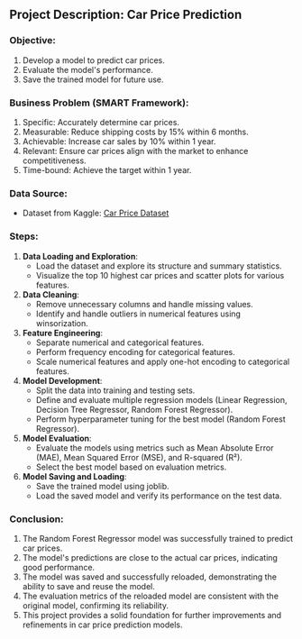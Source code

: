 ## Project Description: Car Price Prediction

### Objective:
1. Develop a model to predict car prices.
2. Evaluate the model's performance.
3. Save the trained model for future use.
   
### Business Problem (SMART Framework):
1. Specific: Accurately determine car prices.
2. Measurable: Reduce shipping costs by 15% within 6 months.
3. Achievable: Increase car sales by 10% within 1 year.
4. Relevant: Ensure car prices align with the market to enhance competitiveness.
5. Time-bound: Achieve the target within 1 year.

### Data Source:
- Dataset from Kaggle: [Car Price Dataset](https://www.kaggle.com/datasets/imgowthamg/car-price/data)
  
### Steps:
1. **Data Loading and Exploration**:
   - Load the dataset and explore its structure and summary statistics.
   - Visualize the top 10 highest car prices and scatter plots for various features.
2. **Data Cleaning**:
   - Remove unnecessary columns and handle missing values.
   - Identify and handle outliers in numerical features using winsorization.
3. **Feature Engineering**:
   - Separate numerical and categorical features.
   - Perform frequency encoding for categorical features.
   - Scale numerical features and apply one-hot encoding to categorical features.
4. **Model Development**:
   - Split the data into training and testing sets.
   - Define and evaluate multiple regression models (Linear Regression, Decision Tree Regressor, Random Forest Regressor).
   - Perform hyperparameter tuning for the best model (Random Forest Regressor).
5. **Model Evaluation**:
   - Evaluate the models using metrics such as Mean Absolute Error (MAE), Mean Squared Error (MSE), and R-squared (R²).
   - Select the best model based on evaluation metrics.
6. **Model Saving and Loading**:
   - Save the trained model using joblib.
   - Load the saved model and verify its performance on the test data.

### Conclusion:
1. The Random Forest Regressor model was successfully trained to predict car prices.
2. The model's predictions are close to the actual car prices, indicating good performance.
3. The model was saved and successfully reloaded, demonstrating the ability to save and reuse the model.
4. The evaluation metrics of the reloaded model are consistent with the original model, confirming its reliability.
5. This project provides a solid foundation for further improvements and refinements in car price prediction models.
